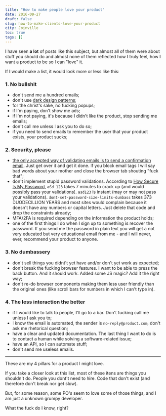 ```yaml
---
title: "How to make people love your product"
date: 2016-09-27
draft: false
slug: how-to-make-clients-love-your-product
city: Joinville
toc: true
tags: []
---
```


I have seen **a lot** of posts like this subject, but almost all of them were about stuff you should do and almost none of them reflected how I truly feel, how I want a product to be so I can "love" it.

If I would make a list, it would look more or less like this:

### 1. No bullshit

- don't send me a hundred emails;
- don't use [dark design patterns](http://darkpatterns.org/);
- for the christ's sake, no fucking popups;
- if I'm paying, don't show me ads;
- if I'm not paying, it's because I didn't like the product, stop sending me emails;
- don't call me unless I ask you to do so;
- if you need to send emails to remember the user that your product exists, your product sucks;

### 2. Security, please

- [the only accepted way of validating emails is to send a confirmation email](https://hackernoon.com/the-100-correct-way-to-validate-email-addresses-7c4818f24643). Just get over it and get it done. If you block email tags I will say bad words about your mother and close the browser tab shouting "fuck that";
- don't implement stupid password validations. According to [How Secure Is My Password](https://howsecureismypassword.net/), `aSd_123` takes 7 minutes to crack up (and would possibly pass your validations). `asd123` is instant (may or may not pass your validations). `dont-set-password-size-limits-dumbass` takes 373 DUODECILLION YEARS and most sites would complain because it doesn't have any numbers or capital letters. Just delete that code and drop the constraints already;
- MFA/2FA is required depending on the information the product holds;
- one of the first things I do when I sign up to something is recover the password. If you send me the password in plain text you will get a not very educated but very educational email from me - and I will never, ever, recommend your product to anyone.

### 3. No dumbassery

- don't sell things you didnt't yet have and/or don't yet work as expected;
- don't break the fucking browser features. I want to be able to press the back button. And it should work. Added some JS magic? Add it the right way;
- don't re-do browser components making them less user friendly than the original ones (like scroll bars for numbers in which I can't type in).

### 4. The less interaction the better

- if I would like to talk to people, I'll go to a bar. Don't fucking call me unless I ask you to;
- I know the email is automated, the sender is `no-reply@product.com`, don't ask me rhetorical question;
- have a clear and updated documentation. The last thing I want to do is to contact a human while solving a software-related issue;
- have an API, so I can automate stuff;
- don't send me useless emails.

---

These are my 4 pillars for a product I might love.

If you take a closer look at this list, most of these itens are things you shouldn't do. People you dont't need to hire. Code that don't exist (and therefore don't break nor get slow).

But, for some reason, some PO's seem to love some of those things, and I am just a unknown grumpy developer. 

What the fuck do I know, right?
